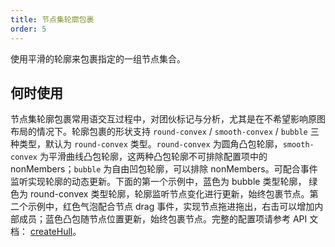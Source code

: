 ```yaml
---
title: 节点集轮廓包裹
order: 5
---
```


使用平滑的轮廓来包裹指定的一组节点集合。

## 何时使用

节点集轮廓包裹常用语交互过程中，对团伙标记与分析，尤其是在不希望影响原图布局的情况下。轮廓包裹的形状支持 `round-convex` / `smooth-convex` / `bubble` 三种类型，默认为 `round-convex` 类型。`round-convex` 为圆角凸包轮廓，`smooth-convex` 为平滑曲线凸包轮廓，这两种凸包轮廓不可排除配置项中的 nonMembers；`bubble` 为自由凹包轮廓，可以排除 nonMembers。可配合事件监听实现轮廓的动态更新。下面的第一个示例中，蓝色为 bubble 类型轮廓， 绿色为 round-convex 类型轮廓，轮廓监听节点变化进行更新，始终包裹节点。第二个示例中，红色气泡配合节点 drag 事件，实现节点拖进拖出，右击可以增加内部成员；蓝色凸包随节点位置更新，始终包裹节点。完整的配置项请参考 API 文档： [createHull](/zh/docs/api/Graph/#createhullcfg-hullcfg)。
